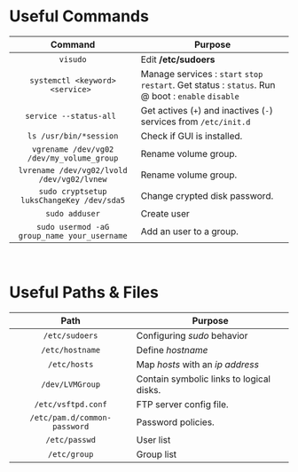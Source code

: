 # Useful Commands

**Command** | **Purpose**
:------------: | -------------
`visudo` | Edit **/etc/sudoers**
`systemctl <keyword> <service> `  | Manage services : `start` `stop` `restart`. Get status : `status`. Run @ boot : `enable` `disable`
`service --status-all `  | Get actives (`+`) and inactives (`-`) services from `/etc/init.d`
`ls /usr/bin/*session`  | Check if GUI is installed.
`vgrename /dev/vg02 /dev/my_volume_group`  | Rename volume group.
`lvrename /dev/vg02/lvold /dev/vg02/lvnew`  | Rename volume group.
`sudo cryptsetup luksChangeKey /dev/sda5` | Change crypted disk password.
`sudo adduser` | Create user
`sudo usermod -aG group_name your_username` | Add an user to a group.

<br>

# Useful Paths & Files

**Path** | **Purpose**
:------------: | -------------
`/etc/sudoers` | Configuring *sudo* behavior
`/etc/hostname` | Define *hostname*
`/etc/hosts` | Map *hosts* with an *ip address*
`/dev/LVMGroup` | Contain symbolic links to logical disks.
`/etc/vsftpd.conf` | FTP server config file.
`/etc/pam.d/common-password` | Password policies.
`/etc/passwd` | User list
`/etc/group` | Group list
